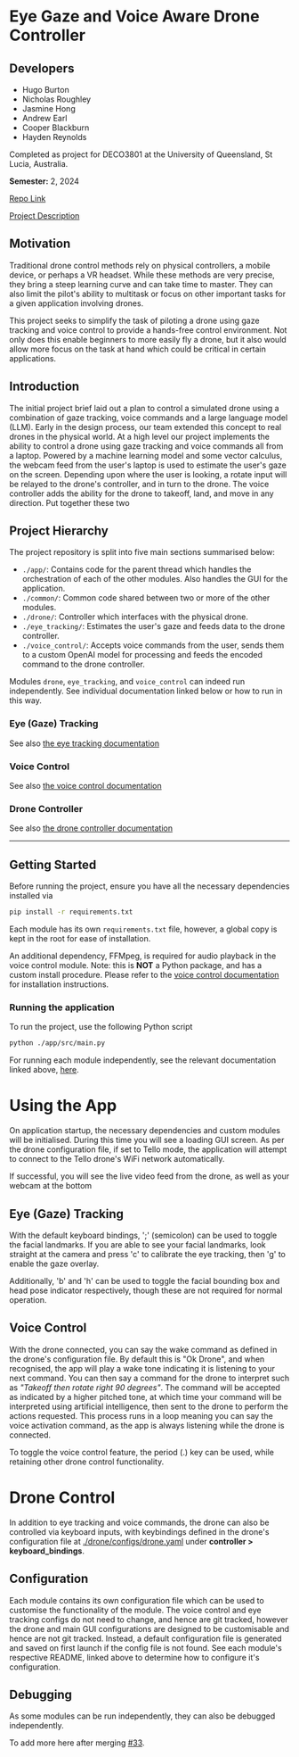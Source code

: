 # Eye Gaze and Voice Aware Drone Controller

## Developers

-   Hugo Burton
-   Nicholas Roughley
-   Jasmine Hong
-   Andrew Earl
-   Cooper Blackburn
-   Hayden Reynolds

Completed as project for DECO3801 at the University of Queensland, St Lucia, Australia.

**Semester:** 2, 2024

[Repo Link](https://github.com/hugs7/DECO3801)

[Project Description](https://studio3build.uqcloud.net/project/07T)

## Motivation

Traditional drone control methods rely on physical controllers, a mobile device, or perhaps a VR headset. While these methods are very precise, they bring a steep learning curve and can take time to master. They can also limit the pilot's ability to multitask or focus on other important tasks for a given application involving drones.

This project seeks to simplify the task of piloting a drone using gaze tracking and voice control to provide a hands-free control environment. Not only does this enable beginners to more easily fly a drone, but it also would allow more focus on the task at hand which could be critical in certain applications.

## Introduction

The initial project brief laid out a plan to control a simulated drone using a combination of gaze tracking, voice commands and a large language model (LLM). Early in the design process, our team extended this concept to real drones in the physical world. At a high level our project implements the ability to control a drone using gaze tracking and voice commands all from a laptop. Powered by a machine learning model and some vector calculus, the webcam feed from the user's laptop is used to estimate the user's gaze on the screen. Depending upon where the user is looking, a rotate input will be relayed to the drone's controller, and in turn to the drone. The voice controller adds the ability for the drone to takeoff, land, and move in any direction. Put together these two

## Project Hierarchy

The project repository is split into five main sections summarised below:

-   `./app/`: Contains code for the parent thread which handles the orchestration of each of the other modules. Also handles the GUI for the application.
-   `./common/`: Common code shared between two or more of the other modules.
-   `./drone/`: Controller which interfaces with the physical drone.
-   `./eye_tracking/`: Estimates the user's gaze and feeds data to the drone controller.
-   `./voice_control/`: Accepts voice commands from the user, sends them to a custom OpenAI model for processing and feeds the encoded command to the drone controller.

Modules `drone`, `eye_tracking`, and `voice_control` can indeed run independently. See individual documentation linked below or how to run in this way.

### Eye (Gaze) Tracking

See also [the eye tracking documentation](./eye_tracking/README.md)

### Voice Control

See also [the voice control documentation](./voice_control/README.md)

### Drone Controller

See also [the drone controller documentation](./drone/README.md)

---

## Getting Started

Before running the project, ensure you have all the necessary dependencies installed via

```bash
pip install -r requirements.txt
```

Each module has its own `requirements.txt` file, however, a global copy is kept in the root for ease of installation.

An additional dependency, FFMpeg, is required for audio playback in the voice control module. Note: this is **NOT** a Python package, and has a custom install procedure. Please refer to the [voice control documentation](./voice_control/README.md) for installation instructions.

### Running the application

To run the project, use the following Python script

```bash
python ./app/src/main.py
```

For running each module independently, see the relevant documentation linked above, [here](README.md#project-hierarchy).

# Using the App

On application startup, the necessary dependencies and custom modules will be initialised. During this time you will see a loading GUI screen. As per the drone configuration file, if set to Tello mode, the application will attempt to connect to the Tello drone's WiFi network automatically.

If successful, you will see the live video feed from the drone, as well as your webcam at the bottom

## Eye (Gaze) Tracking

With the default keyboard bindings, ';' (semicolon) can be used to toggle the facial landmarks. If you are able to see your facial landmarks, look straight at the camera and press 'c' to calibrate the eye tracking, then 'g' to enable the gaze overlay.

Additionally, 'b' and 'h' can be used to toggle the facial bounding box and head pose indicator respectively, though these are not required for normal operation.

## Voice Control

With the drone connected, you can say the wake command as defined in the drone's configuration file. By default this is "Ok Drone", and when recognised, the app will play a wake tone indicating it is listening to your next command. You can then say a command for the drone to interpret such as _"Takeoff then rotate right 90 degrees"_. The command will be accepted as indicated by a higher pitched tone, at which time your command will be interpreted using artificial intelligence, then sent to the drone to perform the actions requested. This process runs in a loop meaning you can say the voice activation command, as the app is always listening while the drone is connected.

To toggle the voice control feature, the period (.) key can be used, while retaining other drone control functionality.

# Drone Control

In addition to eye tracking and voice commands, the drone can also be controlled via keyboard inputs, with keybindings defined in the drone's configuration file at [./drone/configs/drone.yaml](./drone/configs/drone.yaml) under **controller > keyboard_bindings**.

## Configuration

Each module contains its own configuration file which can be used to customise the functionality of the module. The voice control and eye tracking configs do not need to change, and hence are git tracked, however the drone and main GUI configurations are designed to be customisable and hence are not git tracked. Instead, a default configuration file is generated and saved on first launch if the config file is not found. See each module's respective README, linked above to determine how to configure it's configuration.

## Debugging

As some modules can be run independently, they can also be debugged independently.

To add more here after merging [#33](https://github.com/hugs7/DECO3801/pull/34).
